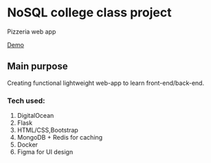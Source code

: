 # NoSQL college class project

Pizzeria web app 

[Demo](https://plankton-app-9lydl.ondigitalocean.app/)

## Main purpose

Creating functional lightweight web-app to learn front-end/back-end.

### Tech used:
1) DigitalOcean
2) Flask
3) HTML/CSS,Bootstrap
4) MongoDB + Redis for caching
5) Docker
6) Figma for UI design

